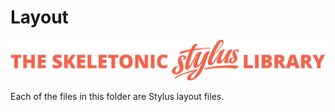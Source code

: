 # Layout

![alt text][logo]

[logo]: ../../../images/skeletonic-stylus-readme.svg "Banner representing the Skeletonic Stylus Library"

Each of the files in this folder are Stylus layout files.

